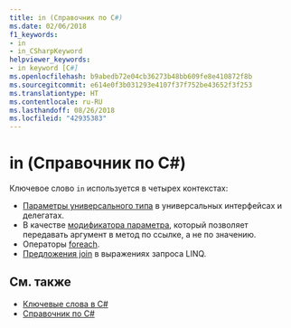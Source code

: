 ```yaml
---
title: in (Справочник по C#)
ms.date: 02/06/2018
f1_keywords:
- in
- in_CSharpKeyword
helpviewer_keywords:
- in keyword [C#]
ms.openlocfilehash: b9abedb72e04cb36273b48bb609fe8e410872f8b
ms.sourcegitcommit: e614e0f3b031293e4107f37f752be43652f3f253
ms.translationtype: HT
ms.contentlocale: ru-RU
ms.lasthandoff: 08/26/2018
ms.locfileid: "42935383"
---
```

# <a name="in-c-reference"></a>in (Справочник по C#)

Ключевое слово `in` используется в четырех контекстах:  
  
- [Параметры универсального типа](in-generic-modifier.md) в универсальных интерфейсах и делегатах.
- В качестве [модификатора параметра](in-parameter-modifier.md), который позволяет передавать аргумент в метод по ссылке, а не по значению.
- Операторы [foreach](foreach-in.md).
- [Предложения join](join-clause.md) в выражениях запроса LINQ.
  
## <a name="see-also"></a>См. также

- [Ключевые слова в C#](index.md)  
- [Справочник по C#](../index.md)
